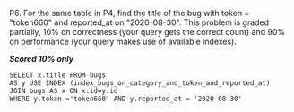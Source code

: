 P6. For the same table in P4, find the title of the bug with token = "token660" and reported_at on "2020-08-30". 
This problem is graded partially, 10% on correctness (your query gets the correct count) and 90% on performance (your query makes use of available indexes). 

***Scored 10% only***
```
SELECT x.title FROM bugs
AS y USE INDEX (index_bugs_on_category_and_token_and_reported_at)
JOIN bugs AS x ON x.id=y.id  
WHERE y.token ='token660' AND y.reported_at = '2020-08-30' 
```

